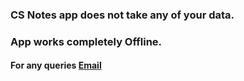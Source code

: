 ### CS Notes app does not take any of your data.
### App works completely Offline.
####  For any queries [Email](mailto:thangasanimaharshireddy@gmail.com)
